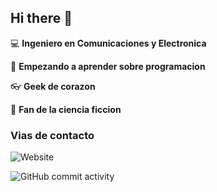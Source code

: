 ## Hi there 👋

:computer: **Ingeniero en Comunicaciones y Electronica**

:pencil: **Empezando a aprender sobre programacion**

:eyeglasses: **Geek de corazon**

:book: **Fan de la ciencia ficcion**

### Vias de contacto

![Website](https://www.linkedin.com/in/pablo-c-a2937b7b/)

![GitHub commit activity](https://img.shields.io/github/commit-activity/m/PaulChief119/PaulChief119)
